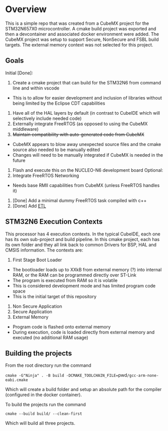 # Overview
This is a simple repo that was created from a CubeMX project for the STM32N657X0 microcontroller. A cmake build project was exported and then a devcontainer and associated docker environment were added. The CubeMX project was setup to support Secure, NonSecure and FSBL build targets. The external memory context was not selected for this project.

## Goals
Initial [Done]:
1. Create a cmake project that can build for the STM32N6 from command line and within vscode
  - This is to allow for easier development and inclusion of libraries without being limited by the Eclipse CDT capabilities
1. Have all of the HAL layers by default (in contrast to CubeIDE which will selectively include needed code)
1. Externally integrate FreeRTOS (as opposed to using the CubeMX middleware)
1. ~~Maintain compatibility with auto-generated code from CubeMX~~
  - CubeMX appears to blow away unexpected source files and the cmake source also needed to be manually edited
  - Changes will need to be manually integrated if CubeMX is needed in the future
1. Flash and execute this on the NUCLEO-N6 development board
Optional:
1. Integrate FreeRTOS Networking
  - Needs base RMII capabilities from CubeMX (unless FreeRTOS handles it)
1. [Done] Add a minimal dummy FreeRTOS task compiled with c++
1. [Done] Add [ETL](https://www.etlcpp.com/)

## STM32N6 Execution Contexts
This processor has 4 execution contexts. In the typical CubeIDE, each one has its own sub-project and build pipeline. In this cmake project, each has its own folder and they all link back to common Drivers for BSP, HAL and CMSIS information. The contexts are:
1. First Stage Boot Loader
  - The bootloader loads up to XXkB from external memory (?) into internal RAM, or the RAM can be programmed directly over ST-Link
  - The program is executed from RAM so it is volatile
  - This is considered development mode and has limited program code space
  - This is the initial target of this repository
1. Non Secure Application
1. Secure Application
1. External Memory 
  - Program code is flashed onto external memory
  - During execution, code is loaded directly from external memory and executed (no additional RAM usage)

## Building the projects
From the root directory run the command

`cmake -G"Ninja" . -B build -DCMAKE_TOOLCHAIN_FILE=`pwd`/gcc-arm-none-eabi.cmake`

Which will create a build folder and setup an absolute path for the compiler (configured in the docker container).

To build the projects run the command

`cmake --build build/ --clean-first`

Which will build all three projects.